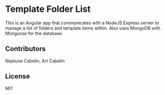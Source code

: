 # Template Folder List

This is an Angular app that communicates with a NodeJS Express server to manage a list of folders and template items within.
Also uses MongoDB with Mongoose for the database.

## Contributors

Neptune Cabelin, Art Cabelin

## License

MIT